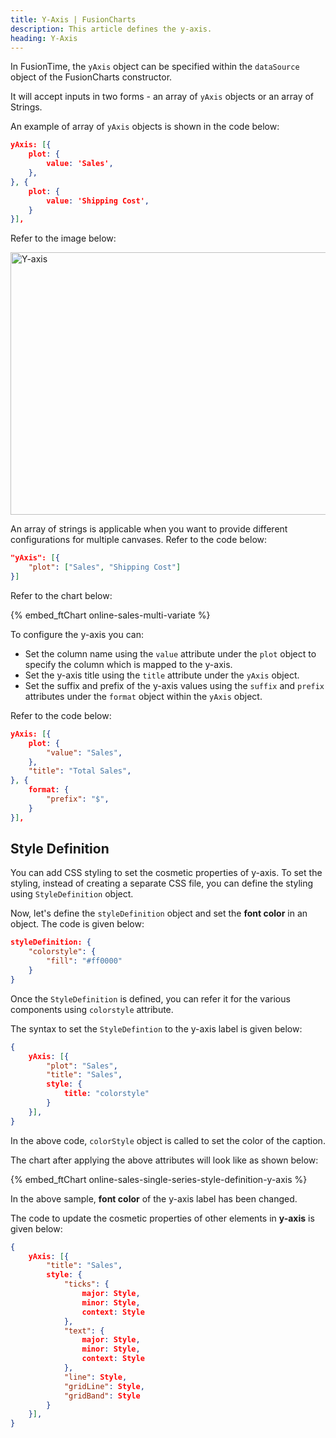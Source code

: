 ```yaml
---
title: Y-Axis | FusionCharts
description: This article defines the y-axis.
heading: Y-Axis
---
```


In FusionTime, the `yAxis` object can be specified within the `dataSource` object of the FusionCharts constructor.

It will accept inputs in two forms - an array of `yAxis` objects or an array of Strings.

An example of array of `yAxis` objects is shown in the code below:

```json
yAxis: [{
    plot: {
        value: 'Sales',
    },
}, {
    plot: {
        value: 'Shipping Cost',
    }
}],
```
Refer to the image below:

<img src="{% site.BASE_URL %}/images/fusiontime-component-y-axis.png" alt="Y-axis" width="700" height="420">

An array of strings is applicable when you want to provide different configurations for multiple canvases. Refer to the code below:

```json
"yAxis": [{
    "plot": ["Sales", "Shipping Cost"]
}]
```
Refer to the chart below:

{% embed_ftChart online-sales-multi-variate %}

To configure the y-axis you can:

* Set the column name using the `value` attribute under the `plot` object to specify the column which is mapped to the y-axis.
* Set the y-axis title using the `title` attribute under the `yAxis` object.
* Set the suffix and prefix of the y-axis values using the `suffix` and `prefix` attributes under the `format` object within the `yAxis` object.

Refer to the code below:

```json
yAxis: [{
    plot: {
        "value": "Sales",
    },
    "title": "Total Sales",
}, {
    format: {
        "prefix": "$",
    }
}],
```

## Style Definition

You can add CSS styling to set the cosmetic properties of y-axis. To set the styling, instead of creating a separate CSS file, you can define the styling using `StyleDefinition` object.

Now, let's define the `styleDefinition` object and set the **font color** in an object. The code is given below:

```json
styleDefinition: {
    "colorstyle": {
        "fill": "#ff0000"
    }
}
```

Once the `StyleDefinition` is defined, you can refer it for the various components using `colorstyle` attribute.

The syntax to set the `StyleDefintion` to the y-axis label is given below:

```json
{
    yAxis: [{
        "plot": "Sales",
        "title": "Sales",
        style: {
            title: "colorstyle"
        }
    }],
}
```

In the above code, `colorStyle` object is called to set the color of the caption.

The chart after applying the above attributes will look like as shown below:

{% embed_ftChart online-sales-single-series-style-definition-y-axis %}

In the above sample, **font color** of the y-axis label has been changed. 

The code to update the cosmetic properties of other elements in **y-axis** is given below:

```json
{
    yAxis: [{
        "title": "Sales",
        style: {
            "ticks": {
                major: Style,
                minor: Style,
                context: Style
            },
            "text": {
                major: Style,
                minor: Style,
                context: Style
            },
            "line": Style,
            "gridLine": Style,
            "gridBand": Style
        }
    }],
}
```